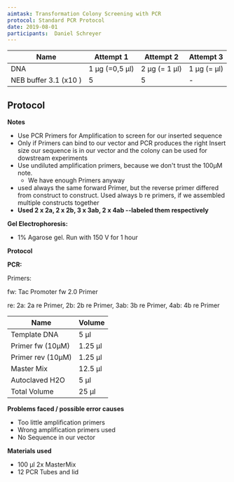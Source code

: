 ```yaml
---
aimtask: Transformation Colony Screening with PCR  
protocol: Standard PCR Protocol  
date: 2019-08-01
participants:  Daniel Schreyer
---  
```


Name | Attempt 1 | Attempt 2 | Attempt 3  |
-----------------------|----------------|------------------|-------------|
DNA | 1 µg (=0,5 µl) | 2 µg (= 1 µl) | 1 µg (= µl)  
NEB buffer 3.1 (x10 ) | 5 | 5 | -  
  
## Protocol 
**Notes**

-   Use PCR Primers for Amplification to screen for our inserted sequence
-   Only if Primers can bind to our vector and PCR produces the right Insert size our sequence is in our vector and the colony can be used for dowstream experiments
-   Use undiluted amplification primers, because we don't trust the 100µM note.
    -   We have enough Primers anyway
-   used always the same forward Primer, but the reverse primer differed from construct to construct. Used always b re primers, if we assembled multiple constructs together
-   **Used 2 x 2a, 2 x 2b, 3 x 3ab, 2 x 4ab --labeled them respectively**

  

**Gel Electrophoresis:**

-   1% Agarose gel. Run with 150 V for 1 hour

  

  

**Protocol**

**PCR:**

Primers:

fw: Tac Promoter fw 2.0 Primer

re: 2a: 2a re Primer, 2b: 2b re Primer, 3ab: 3b re Primer, 4ab: 4b re Primer
  


|Name | Volume|
|--- |--- |
|Template DNA|5 µl|
|Primer fw (10µM)|1.25 µl|
|Primer rev (10µM)|1.25 µl|
|Master Mix|12.5 µl|
|Autoclaved H2O|5 µl|
|Total Volume|25 µl|


**Problems faced / possible error causes**

-   Too little amplification primers
-   Wrong amplification primers used
-   No Sequence in our vector

  

  

**Materials used**

-   100 µl 2x MasterMix
-   12 PCR Tubes and lid

  


